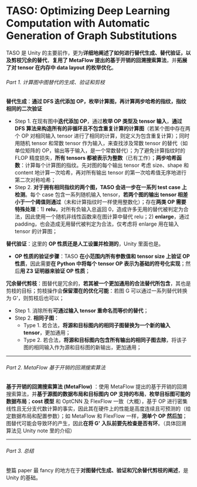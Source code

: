 # TASO: Optimizing Deep Learning Computation with Automatic Generation of Graph Substitutions

TASO 是 Unity 的主要前作，更为**详细地阐述了如何进行替代生成、替代验证，以及剪枝冗余的替代**，**复用了 MetaFlow 提出的基于开销的回溯搜索算法**，并**拓展了对 tensor 在内存中 data layout 的枚举优化**。

###### Part 1. 计算图中图替代的生成、验证和剪枝

**替代生成**：**通过 DFS 迭代添加 OP，枚举计算图，再计算两步哈希的指纹，指纹相同的二次验证**

- Step 1. 在现有图中**迭代添加 OP**，通过**枚举 OP 类型及 tensor 输入**，**通过 DFS 算法来构造所有的非循环且不包含重复计算的计算图**（若某个图中存在两个 OP 对相同输入 tensor 进行了相同的计算，则定义为包含重复计算）；同时用随机 tensor 和常数 tensor 作为输入，来查找涉及常数 tensor 的替代（如单位矩阵的 OP，输出等于输入，是一个常数替代）；为了避免计算指纹时的 FLOP 精度损失，**所有 tensors 都被表示为整数**（已有工作）；**两步哈希函数**：计算每个计算图的指纹。先对图的每个输出 tensor 考虑 size、shape 和 content 地计算一次哈希，再对所有输出 tensor 的第一次哈希值无序地进行第二次对称哈希；
- Step 2. **对于拥有相同指纹的两个图，TASO 会进一步在一系列 test case 上检测**。每个 case 包含一系列随机输入 tensor，**若两个图的输出 tensor 相差小于一个阈值则通过**（未和计算指纹时一样使用整数化）；存在**两类 OP 需要特殊处理**：1) **relu**，对所有负输入总返回 0，造成许多无用的替代被判定为合法，因此使用一个随机非线性函数来在图计算中替代 relu；2) **enlarge**，通过 padding，也会造成无用替代被判定为合法，仅考虑将 enlarge 用在输入 tensor 的计算图；

**替代验证**：这里的 **OP 性质还是人工设置并检测的**，Unity 里面也是。

- **OP 性质的验证步骤**：TASO **在小范围内所有参数值和 tensor size 上验证 OP 性质**，因此需要**在 Python 中将每个 tensor OP 表示为基础的符号化实现**；然后**用 Z3 证明器来验证 OP 性质**；

**冗余替代剪枝**：图替代是冗余的，**若其被一个更加通用的合法替代所包含**，其也是剪枝的目标；剪枝操作会**保留潜在的优化可能**：若图 G 可以通过一系列替代转换为 G'，则剪枝后也可以；

- Step 1. 消除所有**可通过输入 tensor 重命名而等价的替代**；
- Step 2. **相同子图**：
    - Type 1. 若合法，**将源和目标图内的相同子图替换为一个新的输入 tensor**，更加通用；
    - Type 2. 若合法，**将源和目标图内包含所有输出的相同子图去除**，将该子图的相同输入作为源和目标图的新输出，更加通用；

------

###### Part 2. MetaFlow 基于开销的回溯搜索算法

**基于开销的回溯搜索算法 (MetaFlow)** ：使用 MetaFlow 提出的基于开销的回溯搜索算法，并**基于源图的数据布局和目标图内 OP 支持的布局**，**枚举目标图可能的数据布局**；**cost 模型** 和 OptCNN 及 FlexFlow 一致（大概），基于  OP 进行密集线性且无分支代数计算的事实，因此其在硬件上的性能是高度连续且可预测的（给定数据布局和配置参数）；如 MetaFlow 和 FlexFlow 一样，**测单个 OP 然后加**；图替代可能会导致环的产生，因此**在将 G' 入队前要先检查是否有环**。（具体回溯算法见 Unity note 里的介绍）

------

###### Part 3. 总结

整篇 paper 最 fancy 的地方在于**对图替代生成、验证和冗余替代剪枝的阐述**，是 Unity 的基础。
